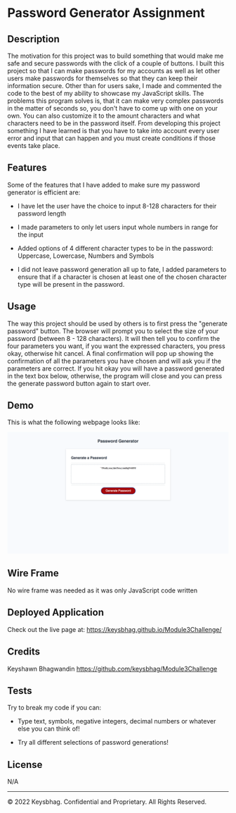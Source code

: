 # Password Generator Assignment


## Description

The motivation for this project was to build something that would make me safe and secure passwords with the click of a couple of buttons. I built this project so that I can make passwords for my accounts as well as let other users make passwords for themselves so that they can keep their information secure. Other than for users sake, I made and commented the code to the best of my ability to showcase my JavaScript skills. The problems this program solves is, that it can make very complex passwords in the matter of seconds so, you don't have to come up with one on your own. You can also customize it to the amount characters and what characters need to be in the password itself. From developing this project something I have learned is that you have to take into account every user error and input that can happen and you must create conditions if those events take place. 

## Features

Some of the features that I have added to make sure my password generator is efficient are:

* I have let the user have the choice to input 8-128 characters for their password length 

* I made parameters to only let users input whole numbers in range for the input

* Added options of 4 different character types to be in the password: Uppercase, Lowercase, Numbers and Symbols

* I did not leave password generation all up to fate, I added parameters to ensure that if a character is chosen at least one of the chosen character type will be present in the password. 

## Usage

The way this project should be used by others is to first press the "generate password" button. The browser will prompt you to select the size of your password (between 8 - 128 characters). It will then tell you to confirm the four parameters you want, if you want the expressed characters, you press okay, otherwise hit cancel. A final confirmation will pop up showing the confirmation of all the parameters you have chosen and will ask you if the parameters are correct. If you hit okay you will have a password generated in the text box below, otherwise, the program will close and you can press the generate password button again to start over.


## Demo

This is what the following webpage looks like:

![Large overview of Password Generator Website](./passwordGeneratorSnap.png)


## Wire Frame

No wire frame was needed as it was only JavaScript code written

## Deployed Application

Check out the live page at: https://keysbhag.github.io/Module3Challenge/


## Credits

Keyshawn Bhagwandin https://github.com/keysbhag/Module3Challenge


## Tests

Try to break my code if you can:

* Type text, symbols, negative integers, decimal numbers or whatever else you can think of!

* Try all different selections of password generations!


## License
N/A


---
© 2022 Keysbhag. Confidential and Proprietary. All Rights Reserved.
